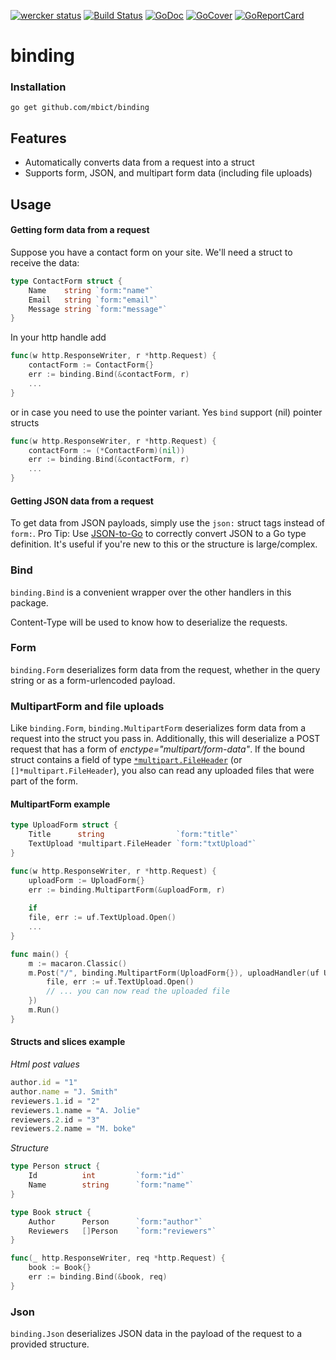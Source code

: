 [![wercker status](https://app.wercker.com/status/69476f936eb47a347f8aa60af7c7c84e/s "wercker status")](https://app.wercker.com/project/bykey/69476f936eb47a347f8aa60af7c7c84e)
[![Build Status](https://travis-ci.org/mbict/go-binding.png?branch=master)](https://travis-ci.org/mbict/go-binding)
[![GoDoc](https://godoc.org/github.com/mbict/go-binding?status.png)](http://godoc.org/github.com/mbict/go-binding)
[![GoCover](http://gocover.io/_badge/github.com/mbict/go-binding)](http://gocover.io/github.com/mbict/go-binding)
[![GoReportCard](http://goreportcard.com/badge/mbict/go-binding)](http://goreportcard.com/report/mbict/go-binding)

binding
=======


### Installation

	go get github.com/mbict/binding
	
## Features

 - Automatically converts data from a request into a struct
 - Supports form, JSON, and multipart form data (including file uploads)

## Usage

#### Getting form data from a request

Suppose you have a contact form on your site. We'll need a struct to receive the data:

```go
type ContactForm struct {
	Name    string `form:"name"`
	Email   string `form:"email"`
	Message string `form:"message"`
}
```

In your http handle add 

```go
func(w http.ResponseWriter, r *http.Request) {
	contactForm := ContactForm{}
	err := binding.Bind(&contactForm, r)
	...
}
```

or in case you need to use the pointer variant. Yes `bind` support (nil) pointer structs

```go
func(w http.ResponseWriter, r *http.Request) {
	contactForm := (*ContactForm)(nil))
	err := binding.Bind(&contactForm, r)
	...
}
```

#### Getting JSON data from a request

To get data from JSON payloads, simply use the `json:` struct tags instead of `form:`. Pro Tip: Use [JSON-to-Go](http://mholt.github.io/json-to-go/) to correctly convert JSON to a Go type definition. It's useful if you're new to this or the structure is large/complex.

### Bind

`binding.Bind` is a convenient wrapper over the other handlers in this package.

Content-Type will be used to know how to deserialize the requests.

### Form

`binding.Form` deserializes form data from the request, whether in the query string or as a form-urlencoded payload.

### MultipartForm and file uploads

Like `binding.Form`, `binding.MultipartForm` deserializes form data from a request into the struct you pass in. Additionally, this will deserialize a POST request that has a form of *enctype="multipart/form-data"*. If the bound struct contains a field of type [`*multipart.FileHeader`](http://golang.org/pkg/mime/multipart/#FileHeader) (or `[]*multipart.FileHeader`), you also can read any uploaded files that were part of the form.

#### MultipartForm example

```go
type UploadForm struct {
	Title      string                `form:"title"`
	TextUpload *multipart.FileHeader `form:"txtUpload"`
}

func(w http.ResponseWriter, r *http.Request) {
	uploadForm := UploadForm{}
	err := binding.MultipartForm(&uploadForm, r)
	
	if 
	file, err := uf.TextUpload.Open()
	...
}

func main() {
	m := macaron.Classic()
	m.Post("/", binding.MultipartForm(UploadForm{}), uploadHandler(uf UploadForm) string {
		file, err := uf.TextUpload.Open()
		// ... you can now read the uploaded file
	})
	m.Run()
}
```

#### Structs and slices example

*Html post values*
```javascript
author.id = "1"
author.name = "J. Smith"
reviewers.1.id = "2"
reviewers.1.name = "A. Jolie"
reviewers.2.id = "3"
reviewers.2.name = "M. boke"
```

*Structure*

```go
type Person struct {
	Id			int			`form:"id"`
	Name		string 		`form:"name"`
}

type Book struct {
	Author    	Person		`form:"author"`
	Reviewers 	[]Person	`form:"reviewers"`
}

func(_ http.ResponseWriter, req *http.Request) {
	book := Book{}
	err := binding.Bind(&book, req)
}
```

### Json

`binding.Json` deserializes JSON data in the payload of the request to a provided structure.


